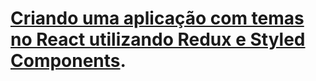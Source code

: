 # [Criando uma aplicação com temas no React utilizando Redux e Styled Components](https://medium.com/reactbrasil/criando-uma-aplica%C3%A7%C3%A3o-com-temas-no-react-utilizando-redux-e-styled-component-4bc7cef2b23e).


